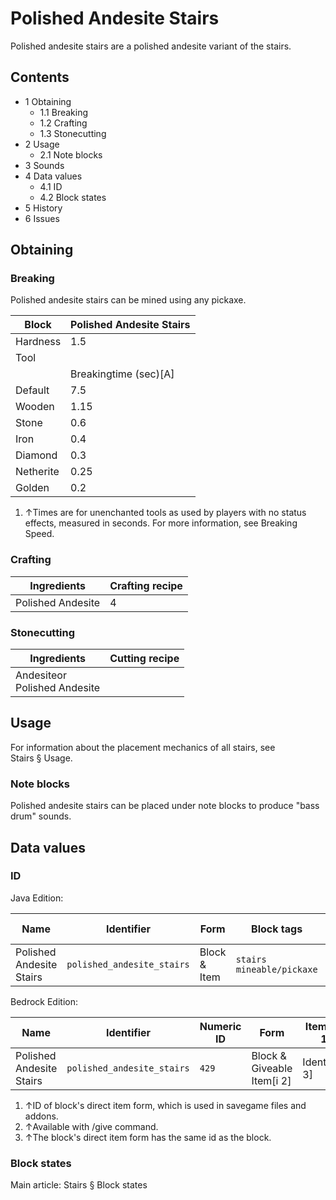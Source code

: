 # Polished Andesite Stairs
Polished andesite stairs are a polished andesite variant of the stairs.

## Contents
- 1 Obtaining
	- 1.1 Breaking
	- 1.2 Crafting
	- 1.3 Stonecutting
- 2 Usage
	- 2.1 Note blocks
- 3 Sounds
- 4 Data values
	- 4.1 ID
	- 4.2 Block states
- 5 History
- 6 Issues

## Obtaining
### Breaking
Polished andesite stairs can be mined using any pickaxe.

| Block     | Polished Andesite Stairs |
|-----------|--------------------------|
| Hardness  | 1.5                      |
| Tool      |                          |
|           | Breakingtime (sec)[A]    |
| Default   | 7.5                      |
| Wooden    | 1.15                     |
| Stone     | 0.6                      |
| Iron      | 0.4                      |
| Diamond   | 0.3                      |
| Netherite | 0.25                     |
| Golden    | 0.2                      |

1. ↑Times are for unenchanted tools as used by players with no status effects, measured in seconds. For more information, see Breaking Speed.

### Crafting
| Ingredients       | Crafting recipe |
|-------------------|-----------------|
| Polished Andesite | 4               |

### Stonecutting
| Ingredients                      | Cutting recipe |
|----------------------------------|----------------|
| Andesiteor<br/>Polished Andesite |                |

## Usage
For information about the placement mechanics of all stairs, see Stairs § Usage.

### Note blocks
Polished andesite stairs can be placed under note blocks to produce "bass drum" sounds.

## Data values
### ID
Java Edition:

| Name                     | Identifier                 | Form         | Block tags                      | Item tags | Translation key                            |
|--------------------------|----------------------------|--------------|---------------------------------|-----------|--------------------------------------------|
| Polished Andesite Stairs | `polished_andesite_stairs` | Block & Item | `stairs`<br/>`mineable/pickaxe` | `stairs`  | `block.minecraft.polished_andesite_stairs` |

Bedrock Edition:

| Name                     | Identifier                 | Numeric ID | Form                       | Item ID[i 1]   | Translation key                      |
|--------------------------|----------------------------|------------|----------------------------|----------------|--------------------------------------|
| Polished Andesite Stairs | `polished_andesite_stairs` | `429`      | Block & Giveable Item[i 2] | Identical[i 3] | `tile.polished_andesite_stairs.name` |

1. ↑ID of block's direct item form, which is used in savegame files and addons.
2. ↑Available with /give command.
3. ↑The block's direct item form has the same id as the block.

### Block states
Main article: Stairs § Block states
